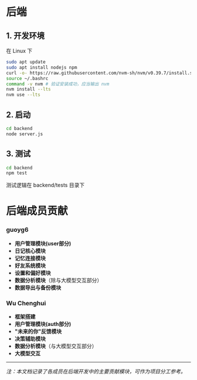# 后端
## 1. 开发环境
在 Linux 下
```bash
sudo apt update
sudo apt install nodejs npm
curl -o- https://raw.githubusercontent.com/nvm-sh/nvm/v0.39.7/install.sh | bash # 安装 nvm
source ~/.bashrc
command -v nvm # 验证安装成功，应当输出 nvm
nvm install --lts
nvm use --lts
```

## 2. 启动
```bash
cd backend
node server.js
```

## 3. 测试
```bash
cd backend
npm test
```
测试逻辑在 backend/tests 目录下

# 后端成员贡献

### guoyg6
- **用户管理模块(user部分)**
- **日记核心模块**
- **记忆连接模块**
- **好友系统模块**
- **设置和偏好模块**
- **数据分析模块**（除与大模型交互部分）
- **数据导出与备份模块**

### Wu Chenghui
- **框架搭建**
- **用户管理模块(auth部分)**
- **"未来的你"反馈模块**
- **决策辅助模块**
- **数据分析模块**（与大模型交互部分）
- **大模型交互**

---

*注：本文档记录了各成员在后端开发中的主要贡献模块，可作为项目分工参考。*
